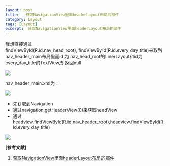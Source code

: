 ```yaml
---
layout: post
title:   获取NavigationView里面headerLayout布局的部件 
category: Layout
tags: [Layout]
excerpt:  获取NavigationView里面headerLayout布局的部件
---
```



我想直接通过findViewById(R.id.nav_head_root), findViewById(R.id.every_day_title)来取到nav_header_main布局里面id 为 nav_head_root的LinerLayout和id为every_day_title的TextView,却返回null


![](http://www.nangongyibin.com/assets/images/105.png)

nav_header_main.xml为：

![](http://www.nangongyibin.com/assets/images/106.png)

- 先获取到Navigation
- 通过navigation.getHeaderView(0)来获取headView
- 通过headview.findViewById(R.id.nav_header_root),headview.findViewById(R.id.every_day_title)

![](http://www.nangongyibin.com/assets/images/107.png)

**[参考文献]**

1. [获取NavigationView里面headerLayout布局的部件](https://blog.csdn.net/dummyo/article/details/79463711 "获取NavigationView里面headerLayout布局的部件")

